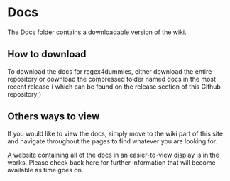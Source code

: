 # Docs

The Docs folder contains a downloadable version of the wiki.

## How to download

To download the docs for regex4dummies, either download the entire repository or download the compressed folder named docs in the most recent release ( which can be found on the release section of this Github repository )

## Others ways to view

If you would like to view the docs, simply move to the wiki part of this site and navigate throughout the pages to find whatever you are looking for.

A website containing all of the docs in an easier-to-view display is in the works. Please check back here for further information that will become available as time goes on.

